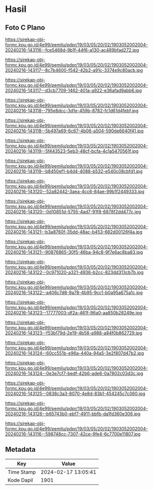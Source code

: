 # Hasil

## Foto C Plano

https://sirekap-obj-formc.kpu.go.id/4e99/pemilu/pdpr/19/03/05/20/02/1903052002004-20240216-143116--fce5468d-9b1f-44f6-a130-ac489bfad272.jpg

https://sirekap-obj-formc.kpu.go.id/4e99/pemilu/pdpr/19/03/05/20/02/1903052002004-20240216-143117--8c7b4600-f542-42b2-a91c-3374e9c80acb.jpg

https://sirekap-obj-formc.kpu.go.id/4e99/pemilu/pdpr/19/03/05/20/02/1903052002004-20240216-143117--d3cb7709-1462-401a-a922-e36afad9abb6.jpg

https://sirekap-obj-formc.kpu.go.id/4e99/pemilu/pdpr/19/03/05/20/02/1903052002004-20240216-143118--795e8dcc-3d1e-459b-8782-fc1d61d4febf.jpg

https://sirekap-obj-formc.kpu.go.id/4e99/pemilu/pdpr/19/03/05/20/02/1903052002004-20240216-143118--5b497a69-6c67-4b06-a504-590de6640f41.jpg

https://sirekap-obj-formc.kpu.go.id/4e99/pemilu/pdpr/19/03/05/20/02/1903052002004-20240216-143119--5f443523-5eb3-48cf-bcfa-4c1a5470561f.jpg

https://sirekap-obj-formc.kpu.go.id/4e99/pemilu/pdpr/19/03/05/20/02/1903052002004-20240216-143119--b8450ef1-b4d4-4088-b532-e540c08cbfd1.jpg

https://sirekap-obj-formc.kpu.go.id/4e99/pemilu/pdpr/19/03/05/20/02/1903052002004-20240216-143120--52a82442-3aea-4cc6-84ae-99b1f2449333.jpg

https://sirekap-obj-formc.kpu.go.id/4e99/pemilu/pdpr/19/03/05/20/02/1903052002004-20240216-143120--0d10851d-5755-4ad7-91f8-6878f2dd477c.jpg

https://sirekap-obj-formc.kpu.go.id/4e99/pemilu/pdpr/19/03/05/20/02/1903052002004-20240216-143121--b3a8760f-35dd-48ac-b453-682d00126f4a.jpg

https://sirekap-obj-formc.kpu.go.id/4e99/pemilu/pdpr/19/03/05/20/02/1903052002004-20240216-143121--90876865-30f5-46ba-94c8-9f7e6ac8ba83.jpg

https://sirekap-obj-formc.kpu.go.id/4e99/pemilu/pdpr/19/03/05/20/02/1903052002004-20240216-143122--0c971020-a321-4936-b2cc-823dd313cb7b.jpg

https://sirekap-obj-formc.kpu.go.id/4e99/pemilu/pdpr/19/03/05/20/02/1903052002004-20240216-143122--a406c7d8-9a78-4b95-9cc1-b0a95a675a1c.jpg

https://sirekap-obj-formc.kpu.go.id/4e99/pemilu/pdpr/19/03/05/20/02/1903052002004-20240216-143123--17777003-df2a-461f-96a0-aa850b28249e.jpg

https://sirekap-obj-formc.kpu.go.id/4e99/pemilu/pdpr/19/03/05/20/02/1903052002004-20240216-143123--f53b179d-2e19-4b58-a988-a84f0b862729.jpg

https://sirekap-obj-formc.kpu.go.id/4e99/pemilu/pdpr/19/03/05/20/02/1903052002004-20240216-143124--60cc551b-e96a-440a-94a5-3e2f807d47b2.jpg

https://sirekap-obj-formc.kpu.go.id/4e99/pemilu/pdpr/19/03/05/20/02/1903052002004-20240216-143124--0e3e7cf7-bedf-42b6-ade6-0a7802c03d3c.jpg

https://sirekap-obj-formc.kpu.go.id/4e99/pemilu/pdpr/19/03/05/20/02/1903052002004-20240216-143125--0838c3a3-8070-4e8d-83b1-454245c7c060.jpg

https://sirekap-obj-formc.kpu.go.id/4e99/pemilu/pdpr/19/03/05/20/02/1903052002004-20240216-143126--b65743b0-ebf7-4911-bbfb-da1fd360e306.jpg

https://sirekap-obj-formc.kpu.go.id/4e99/pemilu/pdpr/19/03/05/20/02/1903052002004-20240216-143116--598748cc-7307-42ce-9fe4-6c7700e11807.jpg


## Metadata

| Key        | Value               |
| ---------- | ------------------- |
| Time Stamp | 2024-02-17 13:05:41 |
| Kode Dapil | 1901                |



